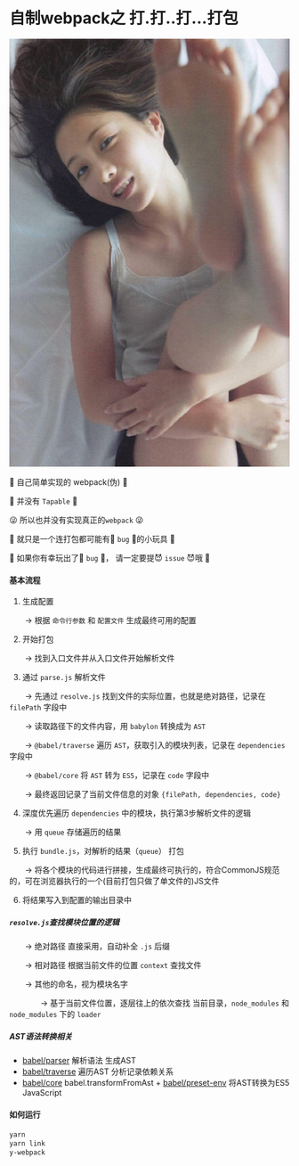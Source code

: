 # 自制webpack之 打.打..打...打包
![1](./img/自制webpack之打.打..打...打包/1.jpg)

🤡 自己简单实现的 webpack(伪) 🤡

🤣 并没有 `Tapable` 🤣

😜 所以也并没有实现真正的`webpack` 😜

🤖 就只是一个连打包都可能有💩 `bug` 💩的小玩具 🤖

🙏 如果你有幸玩出了💩 `bug` 💩， 请一定要提😈 `issue` 😈哦 🙏

#### 基本流程

1. 生成配置

  &emsp;&emsp;-> 根据 `命令行参数` 和 `配置文件` 生成最终可用的配置

2. 开始打包

  &emsp;&emsp;-> 找到入口文件并从入口文件开始解析文件

3. 通过 `parse.js` 解析文件

  &emsp;&emsp;-> 先通过 `resolve.js` 找到文件的实际位置，也就是绝对路径，记录在 `filePath` 字段中

  &emsp;&emsp;-> 读取路径下的文件内容，用 `babylon` 转换成为 `AST`

  &emsp;&emsp;-> `@babel/traverse` 遍历 `AST`，获取引入的模块列表，记录在 `dependencies` 字段中

  &emsp;&emsp;-> `@babel/core` 将 `AST` 转为 `ES5`，记录在 `code` 字段中

  &emsp;&emsp;-> 最终返回记录了当前文件信息的对象 `{filePath, dependencies, code}`

4. 深度优先遍历 `dependencies` 中的模块，执行第3步解析文件的逻辑

  &emsp;&emsp;-> 用 `queue` 存储遍历的结果

5. 执行 `bundle.js`，对解析的结果（`queue`） 打包

  &emsp;&emsp;-> 将各个模块的代码进行拼接，生成最终可执行的，符合CommonJS规范的，可在浏览器执行的一个(目前打包只做了单文件的)JS文件

6. 将结果写入到配置的输出目录中

   

##### `resolve.js`查找模块位置的逻辑

&emsp;&emsp;-> 绝对路径 直接采用，自动补全 `.js` 后缀

&emsp;&emsp;-> 相对路径 根据当前文件的位置 `context` 查找文件

&emsp;&emsp;-> 其他的命名，视为模块名字

&emsp;&emsp;&emsp;&emsp;-> 基于当前文件位置，逐层往上的依次查找 当前目录，`node_modules` 和 `node_modules` 下的 `loader`

##### AST语法转换相关

- [babel/parser](https://babeljs.io/docs/en/babel-parser) 解析语法 生成AST
- [babel/traverse](https://babeljs.io/docs/en/babel-traverse) 遍历AST 分析记录依赖关系
- [babel/core](https://babeljs.io/docs/en/babel-core) babel.transformFromAst + [babel/preset-env](https://babeljs.io/docs/en/babel-preset-env) 将AST转换为ES5 JavaScript

#### 如何运行

```shell
yarn
yarn link
y-webpack
```
